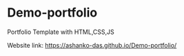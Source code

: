 # Demo-portfolio
Portfolio Template with HTML,CSS,JS

Website link: https://ashanko-das.github.io/Demo-portfolio/
